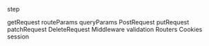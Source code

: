 step 

getRequest
routeParams
queryParams
PostRequest
putRequest
patchRequest
DeleteRequest
Middleware
validation
Routers
Cookies
session
